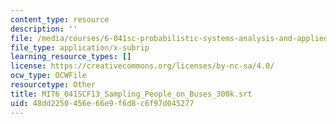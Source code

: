 ```yaml
---
content_type: resource
description: ''
file: /media/courses/6-041sc-probabilistic-systems-analysis-and-applied-probability-fall-2013/48dd2250456e66e9f6d8c6f97d045277_MIT6_041SCF13_Sampling_People_on_Buses_300k.srt
file_type: application/x-subrip
learning_resource_types: []
license: https://creativecommons.org/licenses/by-nc-sa/4.0/
ocw_type: OCWFile
resourcetype: Other
title: MIT6_041SCF13_Sampling_People_on_Buses_300k.srt
uid: 48dd2250-456e-66e9-f6d8-c6f97d045277
---
```

